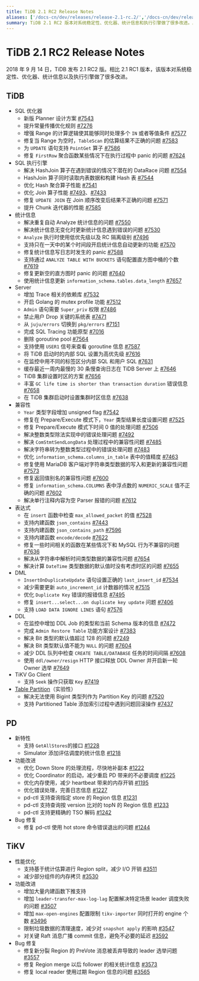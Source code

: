 ```yaml
---
title: TiDB 2.1 RC2 Release Notes
aliases: ['/docs-cn/dev/releases/release-2.1-rc.2/','/docs-cn/dev/releases/21rc2/']
summary: TiDB 2.1 RC2 版本对系统稳定性、优化器、统计信息和执行引擎做了很多改进。具体包括 SQL 优化器、SQL 执行引擎、统计信息、Server、兼容性、表达式、DML、DDL、TiKV 和 PD 的新特性、功能改进和 Bug 修复。
---
```


# TiDB 2.1 RC2 Release Notes

2018 年 9 月 14 日，TiDB 发布 2.1 RC2 版。相比 2.1 RC1 版本，该版本对系统稳定性、优化器、统计信息以及执行引擎做了很多改进。

## TiDB

- SQL 优化器
    - 新版 Planner 设计方案 [#7543](https://github.com/pingcap/tidb/pull/7543)
    - 提升常量传播优化规则 [#7276](https://github.com/pingcap/tidb/pull/7276)
    - 增强 Range 的计算逻辑使其能够同时处理多个 `IN` 或者等值条件 [#7577](https://github.com/pingcap/tidb/pull/7577)
    - 修复当 Range 为空时，`TableScan` 的估算结果不正确的问题 [#7583](https://github.com/pingcap/tidb/pull/7583)
    - 为 `UPDATE` 语句支持 `PointGet` 算子 [#7586](https://github.com/pingcap/tidb/pull/7586)
    - 修复 `FirstRow` 聚合函数某些情况下在执行过程中 panic 的问题 [#7624](https://github.com/pingcap/tidb/pull/7624)
- SQL 执行引擎
    - 解决 HashJoin 算子在遇到错误的情况下潜在的 DataRace 问题 [#7554](https://github.com/pingcap/tidb/pull/7554)
    - HashJoin 算子同时读取内表数据和构建 Hash 表 [#7544](https://github.com/pingcap/tidb/pull/7544)
    - 优化 Hash 聚合算子性能 [#7541](https://github.com/pingcap/tidb/pull/7541)
    - 优化 Join 算子性能 [#7493](https://github.com/pingcap/tidb/pull/7493)、[#7433](https://github.com/pingcap/tidb/pull/7433)
    - 修复 `UPDATE JOIN` 在 Join 顺序改变后结果不正确的问题 [#7571](https://github.com/pingcap/tidb/pull/7571)
    - 提升 Chunk 迭代器的性能 [#7585](https://github.com/pingcap/tidb/pull/7585)
- 统计信息
    - 解决重复自动 Analyze 统计信息的问题 [#7550](https://github.com/pingcap/tidb/pull/7550)
    - 解决统计信息无变化时更新统计信息遇到错误的问题 [#7530](https://github.com/pingcap/tidb/pull/7530)
    - `Analyze` 执行时使用低优先级以及 RC 隔离级别 [#7496](https://github.com/pingcap/tidb/pull/7496)
    - 支持只在一天中的某个时间段开启统计信息自动更新的功能 [#7570](https://github.com/pingcap/tidb/pull/7570)
    - 修复统计信息写日志时发生的 panic [#7588](https://github.com/pingcap/tidb/pull/7588)
    - 支持通过 `ANALYZE TABLE WITH BUCKETS` 语句配置直方图中桶的个数 [#7619](https://github.com/pingcap/tidb/pull/7619)
    - 修复更新空的直方图时 panic 的问题 [#7640](https://github.com/pingcap/tidb/pull/7640)
    - 使用统计信息更新 `information_schema.tables.data_length` [#7657](https://github.com/pingcap/tidb/pull/7657)
- Server
    - 增加 Trace 相关的依赖库 [#7532](https://github.com/pingcap/tidb/pull/7532)
    - 开启 Golang 的 mutex profile 功能 [#7512](https://github.com/pingcap/tidb/pull/7512)
    - `Admin` 语句需要 `Super_priv` 权限 [#7486](https://github.com/pingcap/tidb/pull/7486)
    - 禁止用户 Drop 关键的系统表 [#7471](https://github.com/pingcap/tidb/pull/7471)
    - 从 `juju/errors` 切换到 `pkg/errors` [#7151](https://github.com/pingcap/tidb/pull/7151)
    - 完成 SQL Tracing 功能原型 [#7016](https://github.com/pingcap/tidb/pull/7016)
    - 删除 goroutine pool [#7564](https://github.com/pingcap/tidb/pull/7564)
    - 支持使用 `USER1` 信号来查看 goroutine 信息 [#7587](https://github.com/pingcap/tidb/pull/7587)
    - 将 TiDB 启动时的内部 SQL 设置为高优先级 [#7616](https://github.com/pingcap/tidb/pull/7616)
    - 在监控中用不同的标签区分内部 SQL 和用户 SQL [#7631](https://github.com/pingcap/tidb/pull/7631)
    - 缓存最近一周内最慢的 30 条慢查询日志在 TiDB Server 上 [#7646](https://github.com/pingcap/tidb/pull/7646)
    - TiDB 集群设置时区的方案 [#7656](https://github.com/pingcap/tidb/pull/7656)
    - 丰富 `GC life time is shorter than transaction duration` 错误信息 [#7658](https://github.com/pingcap/tidb/pull/7658)
    - 在 TiDB 集群启动时设置集群时区信息 [#7638](https://github.com/pingcap/tidb/pull/7638)
- 兼容性
    - `Year` 类型字段增加 unsigned flag [#7542](https://github.com/pingcap/tidb/pull/7542)
    - 修复在 Prepare/Execute 模式下，`Year` 类型结果长度设置问题 [#7525](https://github.com/pingcap/tidb/pull/7525)
    - 修复 Prepare/Execute 模式下时间 0 值的处理问题 [#7506](https://github.com/pingcap/tidb/pull/7506)
    - 解决整数类型除法实现中的错误处理问题 [#7492](https://github.com/pingcap/tidb/pull/7492)
    - 解决 `ComStmtSendLongData` 处理过程中的兼容性问题 [#7485](https://github.com/pingcap/tidb/pull/7485)
    - 解决字符串转为整数类型过程中的错误处理问题 [#7483](https://github.com/pingcap/tidb/pull/7483)
    - 优化 `information_schema.columns_in_table` 表中的值精度 [#7463](https://github.com/pingcap/tidb/pull/7463)
    - 修复使用 MariaDB 客户端对字符串类型数据的写入和更新的兼容性问题 [#7573](https://github.com/pingcap/tidb/pull/7573)
    - 修复返回值别名的兼容性问题 [#7600](https://github.com/pingcap/tidb/pull/7600)
    - 修复 `information_schema.COLUMNS` 表中浮点数的 `NUMERIC_SCALE` 值不正确的问题 [#7602](https://github.com/pingcap/tidb/pull/7602)
    - 解决单行注释内容为空 Parser 报错的问题 [#7612](https://github.com/pingcap/tidb/pull/7612)
- 表达式
    - 在 `insert` 函数中检查 `max_allowed_packet` 的值 [#7528](https://github.com/pingcap/tidb/pull/7528)
    - 支持内建函数 `json_contains` [#7443](https://github.com/pingcap/tidb/pull/7443)
    - 支持内建函数 `json_contains_path` [#7596](https://github.com/pingcap/tidb/pull/7596)
    - 支持内建函数 `encode/decode` [#7622](https://github.com/pingcap/tidb/pull/7622)
    - 修复一些时间相关的函数在某些情况下和 MySQL 行为不兼容的问题 [#7636](https://github.com/pingcap/tidb/pull/7636)
    - 解决从字符串中解析时间类型数据的兼容性问题 [#7654](https://github.com/pingcap/tidb/pull/7654)
    - 解决计算 `DateTime` 类型数据的默认值时没有考虑时区的问题 [#7655](https://github.com/pingcap/tidb/pull/7655)
- DML
    - `InsertOnDuplicateUpdate` 语句设置正确的 `last_insert_id` [#7534](https://github.com/pingcap/tidb/pull/7534)
    - 减少需要更新 `auto_increment_id` 计数器的情况 [#7515](https://github.com/pingcap/tidb/pull/7515)
    - 优化 `Duplicate Key` 错误的报错信息 [#7495](https://github.com/pingcap/tidb/pull/7495)
    - 修复 `insert...select...on duplicate key update` 问题 [#7406](https://github.com/pingcap/tidb/pull/7406)
    - 支持 `LOAD DATA IGNORE LINES` 语句 [#7576](https://github.com/pingcap/tidb/pull/7576)
- DDL
    - 在监控中增加 DDL Job 的类型和当前 Schema 版本的信息 [#7472](https://github.com/pingcap/tidb/pull/7472)
    - 完成 `Admin Restore Table` 功能方案设计 [#7383](https://github.com/pingcap/tidb/pull/7383)
    - 解决 Bit 类型的默认值超过 128 的问题 [#7249](https://github.com/pingcap/tidb/pull/7249)
    - 解决 Bit 类型默认值不能为 `NULL` 的问题 [#7604](https://github.com/pingcap/tidb/pull/7604)
    - 减少 DDL 队列中检查 `CREATE TABLE/DATABASE` 任务的时间间隔 [#7608](https://github.com/pingcap/tidb/pull/7608)
    - 使用 `ddl/owner/resign` HTTP 接口释放 DDL Owner 并开启新一轮 Owner 选举 [#7649](https://github.com/pingcap/tidb/pull/7649)
- TiKV Go Client
    - 支持 `Seek` 操作只获取 `Key` [#7419](https://github.com/pingcap/tidb/pull/7419)
- [Table Partition](https://github.com/pingcap/tidb/projects/6)（实验性）
    - 解决无法使用 Bigint 类型列作为 Partition Key 的问题 [#7520](https://github.com/pingcap/tidb/pull/7520)
    - 支持 Partitioned Table 添加索引过程中遇到问题回滚操作 [#7437](https://github.com/pingcap/tidb/pull/7437)

## PD

- 新特性
    - 支持 `GetAllStores`的接口 [#1228](https://github.com/pingcap/pd/pull/1228)
    - Simulator 添加评估调度的统计信息 [#1218](https://github.com/pingcap/pd/pull/1218)
- 功能改进
    - 优化 Down Store 的处理流程，尽快地补副本 [#1222](https://github.com/pingcap/pd/pull/1222)
    - 优化 Coordinator 的启动，减少重启 PD 带来的不必要调度 [#1225](https://github.com/pingcap/pd/pull/1225)
    - 优化内存使用，减少 heartbeat 带来的内存开销 [#1195](https://github.com/pingcap/pd/pull/1195)
    - 优化错误处理，完善日志信息 [#1227](https://github.com/pingcap/pd/pull/1227)
    - pd-ctl 支持查询指定 store 的 Region 信息 [#1231](https://github.com/pingcap/pd/pull/1231)
    - pd-ctl 支持查询按 version 比对的 topN 的 Region 信息 [#1233](https://github.com/pingcap/pd/pull/1233)
    - pd-ctl 支持更精确的 TSO 解码 [#1242](https://github.com/pingcap/pd/pull/1242)
- Bug 修复
    - 修复 pd-ctl 使用 hot store 命令错误退出的问题 [#1244](https://github.com/pingcap/pd/pull/1244)

## TiKV

- 性能优化
    - 支持基于统计估算进行 Region split，减少 I/O 开销 [#3511](https://github.com/tikv/tikv/pull/3511)
    - 减少部分组件的内存拷贝 [#3530](https://github.com/tikv/tikv/pull/3530)
- 功能改进
    - 增加大量内建函数下推支持
    - 增加 `leader-transfer-max-log-lag` 配置解决特定场景 leader 调度失败的问题 [#3507](https://github.com/tikv/tikv/pull/3507)
    - 增加 `max-open-engines` 配置限制 `tikv-importer` 同时打开的 engine 个数 [#3496](https://github.com/tikv/tikv/pull/3496)
    - 限制垃圾数据的清理速度，减少对 `snapshot apply` 的影响 [#3547](https://github.com/tikv/tikv/pull/3547)
    - 对关键 Raft 消息广播 commit 信息，避免不必要的延迟 [#3592](https://github.com/tikv/tikv/pull/3592)
- Bug 修复
    - 修复新分裂 Region 的 PreVote 消息被丢弃导致的 leader 选举问题 [#3557](https://github.com/tikv/tikv/pull/3557)
    - 修复 Region merge 以后 follower 的相关统计信息 [#3573](https://github.com/tikv/tikv/pull/3573)
    - 修复 local reader 使用过期 Region 信息的问题 [#3565](https://github.com/tikv/tikv/pull/3565)
